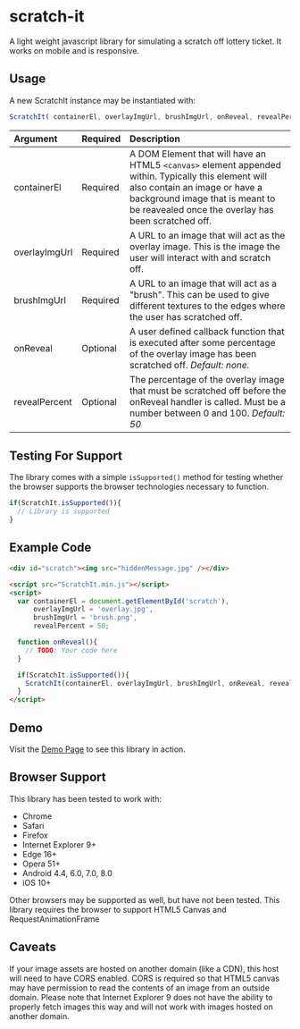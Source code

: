 # scratch-it
A light weight javascript library for simulating a scratch off lottery ticket.  It works on mobile and is responsive.

## Usage
A new ScratchIt instance may be instantiated with:

```javascript
ScratchIt( containerEl, overlayImgUrl, brushImgUrl, onReveal, revealPercent );
```
|Argument   |Required   |Description   |
| :------------ | :------------ | :------------ |
|containerEl   |Required   |A DOM Element that will have an HTML5 `<canvas>` element appended within. Typically this element will also contain an image or have a background image that is meant to be reavealed once the overlay has been scratched off.   |
|overlayImgUrl   |Required   |A URL to an image that will act as the overlay image. This is the image the user will interact with and scratch off.   |
|brushImgUrl   |Required   |A URL to an image that will act as a "brush". This can be used to give different textures to the edges where the user has scratched off.   |
|onReveal   |Optional   |A user defined callback function that is executed after some percentage of the overlay image has been scratched off. *Default: none.*   |
|revealPercent   |Optional   |The percentage of the overlay image that must be scratched off before the onReveal handler is called. Must be a number between 0 and 100. *Default: 50*   |

## Testing For Support
The library comes with a simple `isSupported()` method for testing whether the browser supports the browser technologies necessary to function.

```javascript
if(ScratchIt.isSupported()){
  // Library is supported
}
```

## Example Code
```html
<div id="scratch"><img src="hiddenMessage.jpg" /></div>

<script src="ScratchIt.min.js"></script>
<script>
  var containerEl = document.getElementById('scratch'),
      overlayImgUrl = 'overlay.jpg',
      brushImgUrl = 'brush.png',
      revealPercent = 50;

  function onReveal(){
    // TODO: Your code here
  }

  if(ScratchIt.isSupported()){
    ScratchIt(containerEl, overlayImgUrl, brushImgUrl, onReveal, revealPercent);
  }
</script>
```

## Demo
Visit the [Demo Page](https://porcupine021.github.io/scratch-it/demo/) to see this library in action.

## Browser Support
This library has been tested to work with:
- Chrome
- Safari
- Firefox
- Internet Explorer 9+
- Edge 16+
- Opera 51+
- Android 4.4, 6.0, 7.0, 8.0
- iOS 10+

Other browsers may be supported as well, but have not been tested. This library requires the browser to support HTML5 Canvas and RequestAnimationFrame

## Caveats
If your image assets are hosted on another domain (like a CDN), this host will need to have CORS enabled.  CORS is required so that HTML5 canvas may have permission to read the contents of an image from an outside domain.  Please note that Internet Explorer 9 does not have the ability to properly fetch images this way and will not work with images hosted on another domain.

